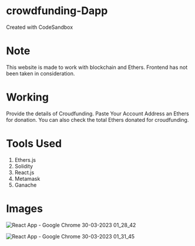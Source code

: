 # crowdfunding-Dapp
Created with CodeSandbox

# Note

This website is made to work with blockchain and Ethers. Frontend has not been taken in consideration.

# Working 

Provide the details of Croudfunding.
Paste Your Account Address an Ethers for donation.
You can also check the total Ethers donated for croudfunding.

# Tools Used 
1. Ethers.js
2. Solidity
3. React.js
4. Metamask
5. Ganache

# Images



![React App - Google Chrome 30-03-2023 01_28_42](https://user-images.githubusercontent.com/103368827/228654263-4e1434b0-86b9-43ca-8ff7-d96cc0242f7b.png)


![React App - Google Chrome 30-03-2023 01_31_45](https://user-images.githubusercontent.com/103368827/228654278-6ad5b80f-a09d-4b9b-9200-8272f6bdae22.png)

